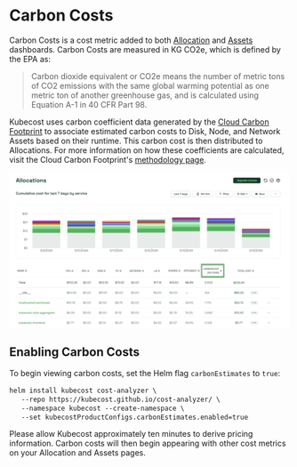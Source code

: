 # Carbon Costs

Carbon Costs is a cost metric added to both [Allocation](/using-kubecost/navigating-the-kubecost-ui/cost-allocation/README.md) and [Assets](/using-kubecost/navigating-the-kubecost-ui/assets.md) dashboards. Carbon Costs are measured in KG CO2e, which is defined by the EPA as:

> Carbon dioxide equivalent or CO2e means the number of metric tons of CO2 emissions with the same global warming potential as one metric ton of another greenhouse gas, and is calculated using Equation A-1 in 40 CFR Part 98.

Kubecost uses carbon coefficient data generated by the [Cloud Carbon Footprint](https://www.cloudcarbonfootprint.org/) to associate estimated carbon costs to Disk, Node, and Network Assets based on their runtime. This carbon cost is then distributed to Allocations. For more information on how these coefficients are calculated, visit the Cloud Carbon Footprint's [methodology page](https://www.cloudcarbonfootprint.org/docs/methodology).

![Carbon Costs column](/images/carboncosts.png)

## Enabling Carbon Costs

To begin viewing carbon costs, set the Helm flag `carbonEstimates` to `true`:

```
helm install kubecost cost-analyzer \
   --repo https://kubecost.github.io/cost-analyzer/ \
   --namespace kubecost --create-namespace \
   --set kubecostProductConfigs.carbonEstimates.enabled=true
```
Please allow Kubecost approximately ten minutes to derive pricing information. Carbon costs will then begin appearing with other cost metrics on your Allocation and Assets pages.
